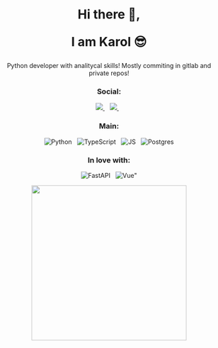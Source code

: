 <h1 align='center'>
  Hi there 👋,  
  
  I am Karol 😎
</h1>

<p align='center'>
  Python developer with analitycal skills!  
  Mostly commiting in gitlab and private repos! 
</p>


<h3 align='center'>
  Social:
</h3>
<p align='center'>
  <a href="https://www.linkedin.com/in/karol-chojnowski/">
    <img src="https://img.shields.io/badge/linkedin-%230077B5.svg?&style=for-the-badge&logo=linkedin&logoColor=white" />
  </a>&nbsp;&nbsp;
  <a href="https://www.instagram.com/karolchojnowski440/">
    <img src="https://img.shields.io/badge/instagram-%23E4405F.svg?&style=for-the-badge&logo=instagram&logoColor=white" />        
  </a>&nbsp;&nbsp;
</p>


<h3 align='center'>
  Main:
</h3>
<p align='center'>
    <a target="_blank">
        <img src="https://img.shields.io/badge/Python-FFD43B?style=for-the-badge&logo=python&logoColor=darkgreen" alt="Python">
    </a>&nbsp;
    <a target="_blank">
        <img src="https://img.shields.io/badge/TypeScript-007ACC?style=for-the-badge&logo=typescript&logoColor=white" alt="TypeScript">
    </a>&nbsp;
    <a target="_blank">
        <img src="https://img.shields.io/badge/JavaScript-F7DF1E?style=for-the-badge&logo=javascript&logoColor=black" alt="JS">
    </a>&nbsp;
     <a target="_blank">
        <img src="https://img.shields.io/badge/PostgreSQL-316192?style=for-the-badge&logo=postgresql&logoColor=white" alt="Postgres">
  </a>
</p>



<h3 align='center'>
  In love with:
</h3>
<p align='center'>
    <a target="_blank">
        <img src="https://img.shields.io/badge/fastapi-109989?style=for-the-badge&logo=FASTAPI&logoColor=white" alt="FastAPI">
    </a>&nbsp;
    <a target="_blank">
        <img src="https://img.shields.io/badge/Vue.js-35495E?style=for-the-badge&logo=vuedotjs&logoColor=4FC08D" alt=Vue">
                                                                                                                         </a>
</p>


<p align='center'>
  <a href="#"><img src="https://github-readme-stats.vercel.app/api?username=kchojn&show_icons=true&count_private=true&theme=dark" width="350"></a>
</p>





